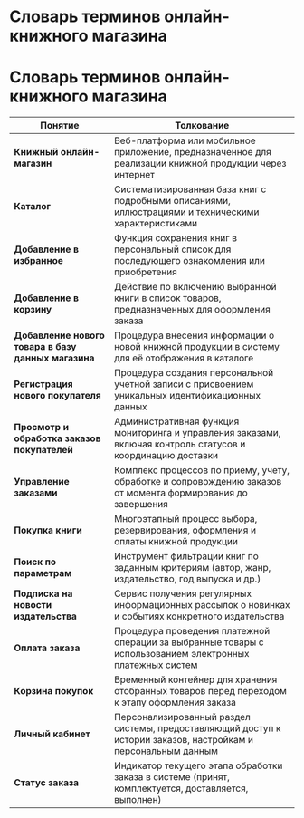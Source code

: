 # Словарь терминов онлайн-книжного магазина

# Словарь терминов онлайн-книжного магазина

| Понятие | Толкование |
|---------|------------|
| **Книжный онлайн-магазин** | Веб-платформа или мобильное приложение, предназначенное для реализации книжной продукции через интернет |
| **Каталог** | Систематизированная база книг с подробными описаниями, иллюстрациями и техническими характеристиками |
| **Добавление в избранное** | Функция сохранения книг в персональный список для последующего ознакомления или приобретения |
| **Добавление в корзину** | Действие по включению выбранной книги в список товаров, предназначенных для оформления заказа |
| **Добавление нового товара в базу данных магазина** | Процедура внесения информации о новой книжной продукции в систему для её отображения в каталоге |
| **Регистрация нового покупателя** | Процедура создания персональной учетной записи с присвоением уникальных идентификационных данных |
| **Просмотр и обработка заказов покупателей** | Административная функция мониторинга и управления заказами, включая контроль статусов и координацию доставки |
| **Управление заказами** | Комплекс процессов по приему, учету, обработке и сопровождению заказов от момента формирования до завершения |
| **Покупка книги** | Многоэтапный процесс выбора, резервирования, оформления и оплаты книжной продукции |
| **Поиск по параметрам** | Инструмент фильтрации книг по заданным критериям (автор, жанр, издательство, год выпуска и др.) |
| **Подписка на новости издательства** | Сервис получения регулярных информационных рассылок о новинках и событиях конкретного издательства |
| **Оплата заказа** | Процедура проведения платежной операции за выбранные товары с использованием электронных платежных систем |
| **Корзина покупок** | Временный контейнер для хранения отобранных товаров перед переходом к этапу оформления заказа |
| **Личный кабинет** | Персонализированный раздел системы, предоставляющий доступ к истории заказов, настройкам и персональным данным |
| **Статус заказа** | Индикатор текущего этапа обработки заказа в системе (принят, комплектуется, доставляется, выполнен) |
